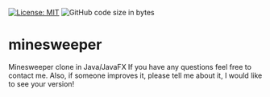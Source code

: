 [![License: MIT](https://img.shields.io/badge/License-MIT-green.svg)](https://opensource.org/licenses/MIT)
![GitHub code size in bytes](https://img.shields.io/github/languages/code-size/wiznick79/minesweeper)

# minesweeper
Minesweeper clone in Java/JavaFX
If you have any questions feel free to contact me.
Also, if someone improves it, please tell me about it, I would like to see your version!
